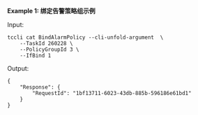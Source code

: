 **Example 1: 绑定告警策略组示例**



Input: 

```
tccli cat BindAlarmPolicy --cli-unfold-argument  \
    --TaskId 260228 \
    --PolicyGroupId 3 \
    --IfBind 1
```

Output: 
```
{
    "Response": {
        "RequestId": "1bf13711-6023-43db-885b-596186e61bd1"
    }
}
```

